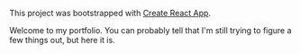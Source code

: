 This project was bootstrapped with [Create React App](https://github.com/facebookincubator/create-react-app).

Welcome to my portfolio. You can probably tell that I'm still trying to figure a few things out, but here it is.